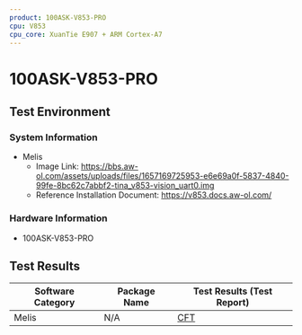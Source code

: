 ```yaml
---
product: 100ASK-V853-PRO
cpu: V853
cpu_core: XuanTie E907 + ARM Cortex-A7
---
```


# 100ASK-V853-PRO

## Test Environment

### System Information

- Melis
    - Image Link: https://bbs.aw-ol.com/assets/uploads/files/1657169725953-e6e69a0f-5837-4840-99fe-8bc62c7abbf2-tina_v853-vision_uart0.img
    - Reference Installation Document: https://v853.docs.aw-ol.com/

### Hardware Information

- 100ASK-V853-PRO

## Test Results

| Software Category | Package Name | Test Results (Test Report) |
|--------------|-------------|------------------|
| Melis        | N/A         | [CFT][Melis]    |

[Melis]: ./Melis/README.md
